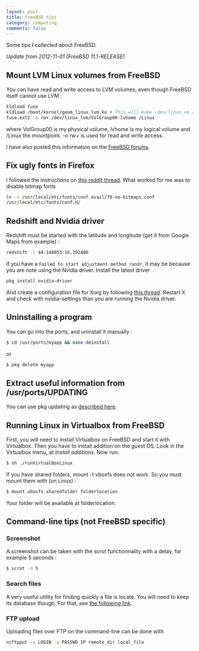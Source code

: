 ```yaml
---
layout: post
title: FreeBSD tips
category: computing
comments: false
---
```



Some tips I collected about FreeBSD.

*Update from 2012-11-01 (FreeBSD 11.1-RELEASE)*

<!--more-->

## Mount LVM Linux volumes from FreeBSD
You can have read and write access to LVM volumes, even though FreeBSD itself
cannot use LVM :

``` bash
kldload fuse
kldload /boot/kernel/geom_linux_lvm.ko # This will make /dev/linux_vm appear
fuse-ext2 -o rw+ /dev/linux_lvm/VolGroup00-lvhome /Linux
```

where <ic>VolGroup00</ic> is my physical volume, <ic>lvhome</ic> is my logical volume and <ic>/Linux</ic>
the mountpoint.
-o rw+ is used for read and write access.

I have also posted this information on the [FreeBSD
forums](https://forums.freebsd.org/threads/howto-mounting-ext4-in-lvm2.29659/#post-386112).

## Fix ugly fonts in Firefox
I followed the instructions on [this reddit
thread](https://www.reddit.com/r/freebsd/comments/7kqr5l/improving_firefox_fonts/).
What worked for me was to disable bitmap fonts 

``` bash
ln -s /usr/local/etc/fonts/conf.avail/70-no-bitmaps.conf
/usr/local/etc/fonts/conf.d/
```

## Redshift and Nvidia driver
Redshift must be started with the latitude and longitude (get it from Google
Maps from example) :

``` bash
redshift -l 44.148053:16.192406
```

If you have a `Failed to start adjustment method randr`, it may be because you are
note using the Nvidia driver. Install the latest driver 

``` bash
pkg install nvidia-driver
```

And create a configuration file for Xorg by following [this
thread](https://forums.freebsd.org/threads/howto-setup-xorg-with-nvidias-driver.52311/). Restart X and check with <ic>nvidia-settings</ic> than you are running the Nvidia driver.

## Uninstalling a program
You can go into the ports, and uninstall it manually :

``` bash
$ cd /usr/ports/myapp && make deinstall
```
or
``` bash
$ pkg delete myapp
```
## Extract useful information from /usr/ports/UPDATING
You can use <ic>pkg updating</ic> as [described
here](http://forums.freebsd.org/showthread.php?t=21142).

## Running Linux in Virtualbox from FreeBSD
First, you will need to install Virtualbox on FreeBSD and start it with <ic>Virtualbox</ic>. Then you have to install addition on the guest OS. Look in
the Virtualbox menu, at _Install additions_. Now run:

``` bash
$ sh ./runVirtualBoxLinux
```

If you have shared folders, <ic>mount -t vboxfs</ic> does not work.
So you must mount them with (on Linux) :

``` bash
$ mount.vboxfs sharedfolder folderlocation
```

Your folder will be available at <ic>folderlocation</ic>.

## Command-line tips (not FreeBSD specific)
### Screenshot
A screenshot can be taken with the <ic>scrot</ic> functionnality with a delay, for example
5 seconds :

``` bash
$ scrot -d 5
```

### Search files
A very useful utility for finding quickly a file is <ic>locate</ic>. You will
need to keep its database though. For that, see [the following
link](http://forums.freebsd.org/showthread.php?t=16100).

### FTP upload
Uploading files over FTP on the command-line can be done with 
``` bash
ncftpput -u LOGIN -p PASSWD IP remote_dir local_file
```
